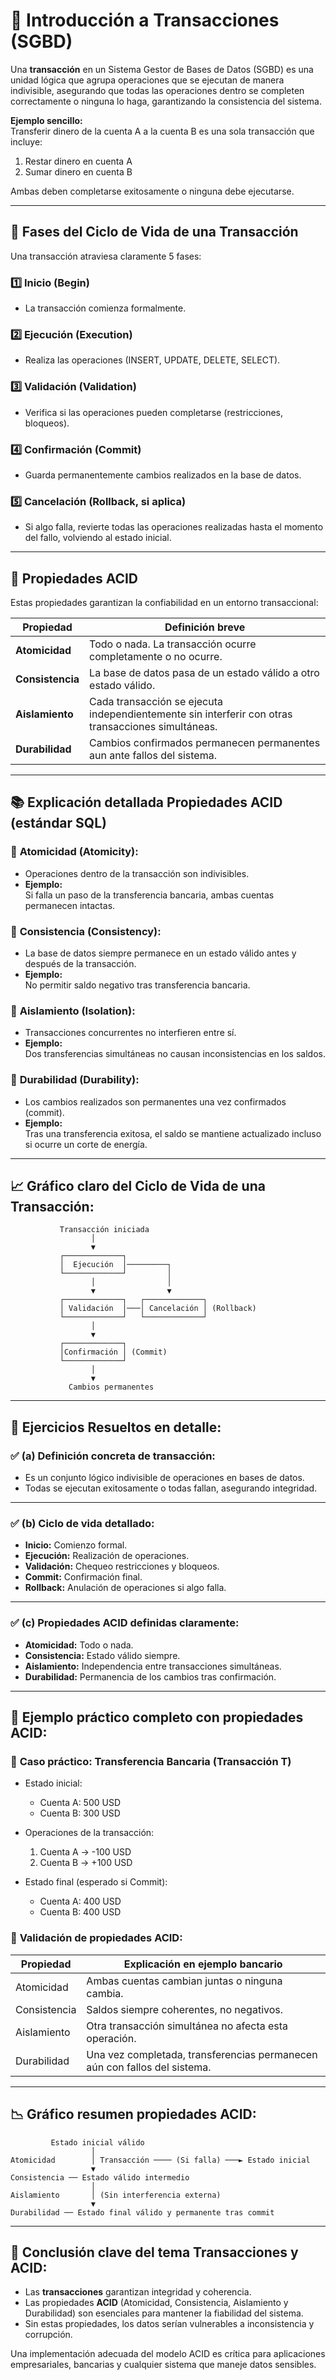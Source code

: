 
# 🔐 **Introducción a Transacciones (SGBD)**

Una **transacción** en un Sistema Gestor de Bases de Datos (SGBD) es una unidad lógica que agrupa operaciones que se ejecutan de manera indivisible, asegurando que todas las operaciones dentro se completen correctamente o ninguna lo haga, garantizando la consistencia del sistema.

**Ejemplo sencillo:**  
Transferir dinero de la cuenta A a la cuenta B es una sola transacción que incluye:

1. Restar dinero en cuenta A
2. Sumar dinero en cuenta B

Ambas deben completarse exitosamente o ninguna debe ejecutarse.

---

## 🔄 **Fases del Ciclo de Vida de una Transacción**

Una transacción atraviesa claramente 5 fases:

### 1️⃣ **Inicio (Begin)**
- La transacción comienza formalmente.

### 2️⃣ **Ejecución (Execution)**
- Realiza las operaciones (INSERT, UPDATE, DELETE, SELECT).

### 3️⃣ **Validación (Validation)**
- Verifica si las operaciones pueden completarse (restricciones, bloqueos).

### 4️⃣ **Confirmación (Commit)**
- Guarda permanentemente cambios realizados en la base de datos.

### 5️⃣ **Cancelación (Rollback, si aplica)**
- Si algo falla, revierte todas las operaciones realizadas hasta el momento del fallo, volviendo al estado inicial.

---

## 📌 **Propiedades ACID**

Estas propiedades garantizan la confiabilidad en un entorno transaccional:

| Propiedad    | Definición breve |
|--------------|------------------|
| **Atomicidad**    | Todo o nada. La transacción ocurre completamente o no ocurre. |
| **Consistencia**  | La base de datos pasa de un estado válido a otro estado válido. |
| **Aislamiento**   | Cada transacción se ejecuta independientemente sin interferir con otras transacciones simultáneas. |
| **Durabilidad**   | Cambios confirmados permanecen permanentes aun ante fallos del sistema.|

---

## 📚 **Explicación detallada Propiedades ACID (estándar SQL)**

### 🔹 **Atomicidad (Atomicity):**
- Operaciones dentro de la transacción son indivisibles.
- **Ejemplo:**  
  Si falla un paso de la transferencia bancaria, ambas cuentas permanecen intactas.

### 🔹 **Consistencia (Consistency):**
- La base de datos siempre permanece en un estado válido antes y después de la transacción.
- **Ejemplo:**  
  No permitir saldo negativo tras transferencia bancaria.

### 🔹 **Aislamiento (Isolation):**
- Transacciones concurrentes no interfieren entre sí.
- **Ejemplo:**  
  Dos transferencias simultáneas no causan inconsistencias en los saldos.

### 🔹 **Durabilidad (Durability):**
- Los cambios realizados son permanentes una vez confirmados (commit).
- **Ejemplo:**  
  Tras una transferencia exitosa, el saldo se mantiene actualizado incluso si ocurre un corte de energía.

---

## 📈 **Gráfico claro del Ciclo de Vida de una Transacción:**

```
           Transacción iniciada
                  │
                  ▼
           ┌─────────────┐
           │  Ejecución  │─────────┐
           └─────────────┘         │
                  │                │
                  ▼                ▼
           ┌─────────────┐   ┌─────────────┐
           │ Validación  │───│ Cancelación │ (Rollback)
           └─────────────┘   └─────────────┘
                  │
                  ▼
           ┌─────────────┐
           │Confirmación │ (Commit)
           └─────────────┘
                  │
                  ▼
             Cambios permanentes
```

---

## 🧩 **Ejercicios Resueltos en detalle:**

### ✅ **(a) Definición concreta de transacción:**

- Es un conjunto lógico indivisible de operaciones en bases de datos.
- Todas se ejecutan exitosamente o todas fallan, asegurando integridad.

---

### ✅ **(b) Ciclo de vida detallado:**

- **Inicio:** Comienzo formal.
- **Ejecución:** Realización de operaciones.
- **Validación:** Chequeo restricciones y bloqueos.
- **Commit:** Confirmación final.
- **Rollback:** Anulación de operaciones si algo falla.

---

### ✅ **(c) Propiedades ACID definidas claramente:**

- **Atomicidad:** Todo o nada.
- **Consistencia:** Estado válido siempre.
- **Aislamiento:** Independencia entre transacciones simultáneas.
- **Durabilidad:** Permanencia de los cambios tras confirmación.

---

## 🔑 **Ejemplo práctico completo con propiedades ACID:**

### 🔹 **Caso práctico: Transferencia Bancaria (Transacción T)**

- Estado inicial:
  - Cuenta A: 500 USD
  - Cuenta B: 300 USD

- Operaciones de la transacción:
  1. Cuenta A → -100 USD  
  2. Cuenta B → +100 USD  

- Estado final (esperado si Commit):
  - Cuenta A: 400 USD
  - Cuenta B: 400 USD

### 🔹 **Validación de propiedades ACID:**

| Propiedad     | Explicación en ejemplo bancario |
|---------------|---------------------------------|
| Atomicidad    | Ambas cuentas cambian juntas o ninguna cambia.|
| Consistencia  | Saldos siempre coherentes, no negativos.|
| Aislamiento   | Otra transacción simultánea no afecta esta operación.|
| Durabilidad   | Una vez completada, transferencias permanecen aún con fallos del sistema.|

---

## 📉 **Gráfico resumen propiedades ACID:**

```
         Estado inicial válido
                  │
Atomicidad        │ Transacción ──── (Si falla) ───► Estado inicial
                  ▼
Consistencia ── Estado válido intermedio
                  │
Aislamiento       │ (Sin interferencia externa)
                  ▼
Durabilidad ── Estado final válido y permanente tras commit
```

---

## 🎯 **Conclusión clave del tema Transacciones y ACID:**

- Las **transacciones** garantizan integridad y coherencia.
- Las propiedades **ACID** (Atomicidad, Consistencia, Aislamiento y Durabilidad) son esenciales para mantener la fiabilidad del sistema.
- Sin estas propiedades, los datos serían vulnerables a inconsistencia y corrupción.

Una implementación adecuada del modelo ACID es crítica para aplicaciones empresariales, bancarias y cualquier sistema que maneje datos sensibles.
